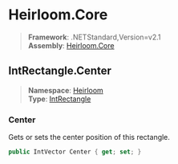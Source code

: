 # Heirloom.Core

> **Framework**: .NETStandard,Version=v2.1  
> **Assembly**: [Heirloom.Core][0]  

## IntRectangle.Center

> **Namespace**: [Heirloom][0]  
> **Type**: [IntRectangle][1]  

### Center

Gets or sets the center position of this rectangle.

```cs
public IntVector Center { get; set; }
```

[0]: ../../../Heirloom.Core.md
[1]: ../IntRectangle.md
